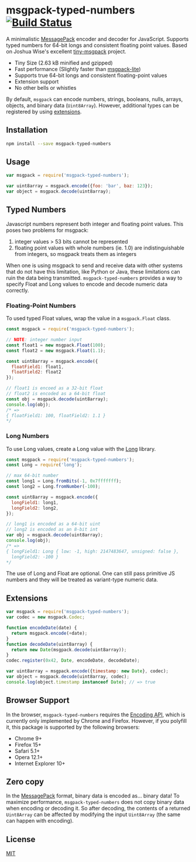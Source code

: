 # msgpack-typed-numbers [![Build Status](https://travis-ci.org/mattbishop/msgpack-typed-numbers.svg?branch=master)](https://travis-ci.org/mattbishop/msgpack-typed-numbers)

A minimalistic [MessagePack](http://msgpack.org/index.html) encoder and decoder for JavaScript. Supports typed numbers for 64-bit longs and consistent floating point values. Based on Joshua Wise's excellent [tiny-msgpack](https://github.com/JoshuaWise/tiny-msgpack) project.

- Tiny Size (2.63 kB minified and gzipped)
- Fast performance (Slightly faster than [msgpack-lite](https://github.com/kawanet/msgpack-lite/))
- Supports true 64-bit longs and consistent floating-point values
- Extension support
- No other bells or whistles

By default, `msgpack` can encode numbers, strings, booleans, nulls, arrays, objects, and binary data (`Uint8Array`). However, additional types can be registered by using [extensions](#extensions).

## Installation

```bash
npm install --save msgpack-typed-numbers
```

## Usage

```js
var msgpack = require('msgpack-typed-numbers');

var uint8array = msgpack.encode({foo: 'bar', baz: 123});
var object = msgpack.decode(uint8array);
```

## Typed Numbers

Javascript numbers represent both integer and floating point values. This poses two problems for msgpack:
 
1. integer values > 53 bits cannot be represented
2. floating point values with whole numbers (ie. 1.0) are indistinguishable from integers, so msgpack treats them as integers

When one is using msgpack to send and receive data with other systems that do not have this limitation, like Python or Java, these limitations can ruin the data being transmitted. `msgpack-typed-numbers` provides a way to specify Float and Long values to encode and decode numeric data correctly.

### Floating-Point Numbers

To used typed Float values, wrap the value in a `msgpack.Float` class.

```js
const msgpack = require('msgpack-typed-numbers');

// NOTE: integer number input
const float1 = new msgpack.Float(100); 
const float2 = new msgpack.Float(1.1);

const uint8array = msgpack.encode({
  floatField1: float1, 
  floatField2: float2
});

// float1 is encoed as a 32-bit float
// float2 is encoded as a 64-bit float
const obj = msgpack.decode(uint8array);
console.log(obj);
/* =>
{ floatField1: 100, floatField2: 1.1 }
*/
```

### Long Numbers

To use Long values, create a Long value with the [Long](https://www.npmjs.com/package/long) library.

```js
const msgpack = require('msgpack-typed-numbers');
const Long = require('long');

// max 64-bit number
const long1 = Long.fromBits(-1, 0x7fffffff);
const long2 = Long.fromNumber(-100);

const uint8array = msgpack.encode({
  longField1: long1, 
  longField2: long2, 
});

// long1 is encoded as a 64-bit uint
// long2 is encoded as an 8-bit int
var obj = msgpack.decode(uint8array);
console.log(obj);
/* =>
{ longField1: Long { low: -1, high: 2147483647, unsigned: false },
  longField2: -100 }
*/
```

The use of Long and Float are optional. One can still pass primitive JS numbers and they will be treated as variant-type numeric data.

## Extensions

```js
var msgpack = require('msgpack-typed-numbers');
var codec = new msgpack.Codec;

function encodeDate(date) {
  return msgpack.encode(+date);
}
function decodeDate(uint8array) {
  return new Date(msgpack.decode(uint8array));
}
codec.register(0x42, Date, encodeDate, decodeDate);

var uint8array = msgpack.encode({timestamp: new Date}, codec);
var object = msgpack.decode(uint8array, codec);
console.log(object.timestamp instanceof Date); // => true
```

## Browser Support

In the browser, `msgpack-typed-numbers` requires the [Encoding API](https://developer.mozilla.org/en-US/docs/Web/API/Encoding_API), which is currently only implemented by Chrome and Firefox. However, if you polyfill it, this package is supported by the following browsers:

- Chrome 9+
- Firefox 15+
- Safari 5.1+
- Opera 12.1+
- Internet Explorer 10+

## Zero copy

In the [MessagePack](http://msgpack.org/index.html) format, binary data is encoded as... binary data! To maximize performance, `msgpack-typed-numbers` does not copy binary data when encoding or decoding it. So after decoding, the contents of a returned `Uint8Array` can be affected by modifying the input `Uint8Array` (the same can happen with encoding).

## License

[MIT](https://github.com/mattbishop/tiny-msgpack/blob/master/LICENSE)
